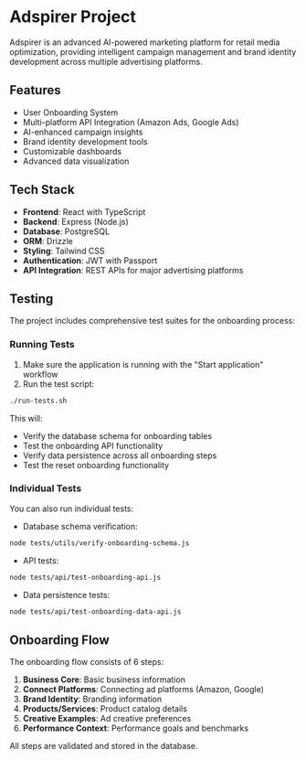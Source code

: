 # Adspirer Project

Adspirer is an advanced AI-powered marketing platform for retail media optimization, providing intelligent campaign management and brand identity development across multiple advertising platforms.

## Features

- User Onboarding System
- Multi-platform API Integration (Amazon Ads, Google Ads)
- AI-enhanced campaign insights
- Brand identity development tools
- Customizable dashboards
- Advanced data visualization

## Tech Stack

- **Frontend**: React with TypeScript
- **Backend**: Express (Node.js)
- **Database**: PostgreSQL
- **ORM**: Drizzle
- **Styling**: Tailwind CSS
- **Authentication**: JWT with Passport
- **API Integration**: REST APIs for major advertising platforms

## Testing

The project includes comprehensive test suites for the onboarding process:

### Running Tests

1. Make sure the application is running with the "Start application" workflow
2. Run the test script:

```bash
./run-tests.sh
```

This will:
- Verify the database schema for onboarding tables
- Test the onboarding API functionality
- Verify data persistence across all onboarding steps
- Test the reset onboarding functionality

### Individual Tests

You can also run individual tests:

- Database schema verification:
```bash
node tests/utils/verify-onboarding-schema.js
```

- API tests:
```bash
node tests/api/test-onboarding-api.js
```

- Data persistence tests:
```bash
node tests/api/test-onboarding-data-api.js
```

## Onboarding Flow

The onboarding flow consists of 6 steps:

1. **Business Core**: Basic business information
2. **Connect Platforms**: Connecting ad platforms (Amazon, Google)
3. **Brand Identity**: Branding information
4. **Products/Services**: Product catalog details
5. **Creative Examples**: Ad creative preferences
6. **Performance Context**: Performance goals and benchmarks

All steps are validated and stored in the database.
